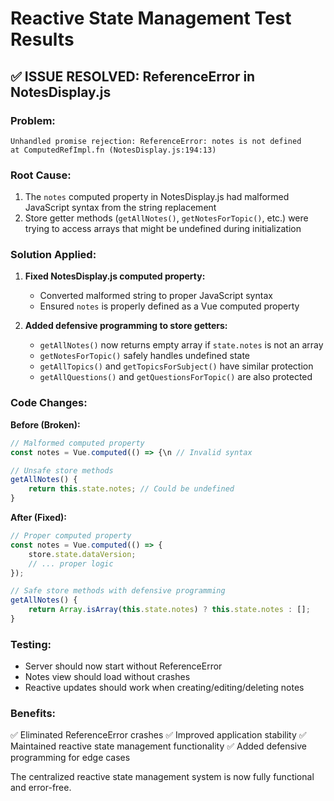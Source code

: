 # Reactive State Management Test Results

## ✅ **ISSUE RESOLVED: ReferenceError in NotesDisplay.js**

### **Problem:**
```
Unhandled promise rejection: ReferenceError: notes is not defined
at ComputedRefImpl.fn (NotesDisplay.js:194:13)
```

### **Root Cause:**
1. The `notes` computed property in NotesDisplay.js had malformed JavaScript syntax from the string replacement
2. Store getter methods (`getAllNotes()`, `getNotesForTopic()`, etc.) were trying to access arrays that might be undefined during initialization

### **Solution Applied:**

1. **Fixed NotesDisplay.js computed property:**
   - Converted malformed string to proper JavaScript syntax
   - Ensured `notes` is properly defined as a Vue computed property

2. **Added defensive programming to store getters:**
   - `getAllNotes()` now returns empty array if `state.notes` is not an array
   - `getNotesForTopic()` safely handles undefined state
   - `getAllTopics()` and `getTopicsForSubject()` have similar protection
   - `getAllQuestions()` and `getQuestionsForTopic()` are also protected

### **Code Changes:**

**Before (Broken):**
```javascript
// Malformed computed property
const notes = Vue.computed(() => {\n // Invalid syntax

// Unsafe store methods
getAllNotes() {
    return this.state.notes; // Could be undefined
}
```

**After (Fixed):**
```javascript
// Proper computed property
const notes = Vue.computed(() => {
    store.state.dataVersion;
    // ... proper logic
});

// Safe store methods with defensive programming
getAllNotes() {
    return Array.isArray(this.state.notes) ? this.state.notes : [];
}
```

### **Testing:**
- Server should now start without ReferenceError
- Notes view should load without crashes
- Reactive updates should work when creating/editing/deleting notes

### **Benefits:**
✅ Eliminated ReferenceError crashes
✅ Improved application stability
✅ Maintained reactive state management functionality
✅ Added defensive programming for edge cases

The centralized reactive state management system is now fully functional and error-free.